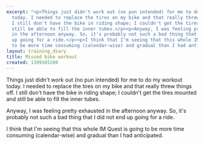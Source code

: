 ```yaml
---
excerpt: "<p>Things just didn't work out (no pun intended) for me to do my workout
  today. I needed to replace the tires on my bike and that really threw things off.
  I still don't have the bike in riding shape; I couldn't get the tires mounted and
  still be able to fill the inner tubes.</p><p>Anyway, I was feeling pretty exhausted
  in the afternoon anyway. So, it's probably not such a bad thing that I did not end
  up going for a ride.</p><p>I think that I'm seeing that this whole IM Quest is going
  to be more time consuming (calendar-wise) and gradual than I had anticipated.</p>"
layout: training_diary
title: Missed bike workout
created: 1399165200
---
```

<p>Things just didn't work out (no pun intended) for me to do my workout today. I needed to replace the tires on my bike and that really threw things off. I still don't have the bike in riding shape; I couldn't get the tires mounted and still be able to fill the inner tubes.</p><p>Anyway, I was feeling pretty exhausted in the afternoon anyway. So, it's probably not such a bad thing that I did not end up going for a ride.</p><p>I think that I'm seeing that this whole IM Quest is going to be more time consuming (calendar-wise) and gradual than I had anticipated.</p>
